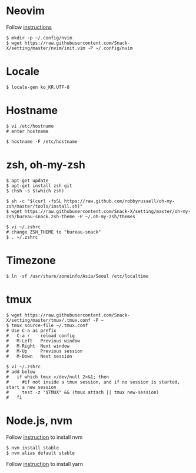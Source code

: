 # Neovim

Follow [instructions](https://github.com/neovim/neovim/wiki/Installing-Neovim)

```
$ mkdir -p ~/.config/nvim
$ wget https://raw.githubusercontent.com/Snack-X/setting/master/nvim/init.vim -P ~/.config/nvim
```

# Locale

```
$ locale-gen ko_KR.UTF-8
```

# Hostname

```
$ vi /etc/hostname
# enter hostname

$ hostname -F /etc/hostname
```

# zsh, oh-my-zsh

```
$ apt-get update
$ apt-get install zsh git
$ chsh -s $(which zsh)

$ sh -c "$(curl -fsSL https://raw.github.com/robbyrussell/oh-my-zsh/master/tools/install.sh)"
$ wget https://raw.githubusercontent.com/Snack-X/setting/master/oh-my-zsh/bureau-snack.zsh-theme -P ~/.oh-my-zsh/themes

$ vi ~/.zshrc
# change ZSH_THEME to "bureau-snack"
$ . ~/.zshrc
```

# Timezone

```
$ ln -sf /usr/share/zoneinfo/Asia/Seoul /etc/localtime
```

# tmux

```
$ wget https://raw.githubusercontent.com/Snack-X/setting/master/tmux/.tmux.conf -P ~
$ tmux source-file ~/.tmux.conf
# Use C-a as prefix
#   C-a r    reload config
#   M-Left   Previous window
#   M-Right  Next window
#   M-Up     Previous session
#   M-Down   Next session

$ vi ~/.zshrc
# add below
#   if which tmux >/dev/null 2>&1; then
#     #if not inside a tmux session, and if no session is started, start a new session
#     test -z "$TMUX" && (tmux attach || tmux new-session)
#   fi
```

# Node.js, nvm

Follow [instruction](https://github.com/creationix/nvm#install-script) to install nvm

```
$ nvm install stable
$ nvm alias default stable
```

Follow [instruction](https://yarnpkg.com/en/docs/install#alternatives-tab) to install yarn

